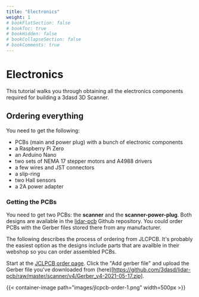 ```yaml
---
title: "Electronics"
weight: 1
# bookFlatSection: false
# bookToc: true
# bookHidden: false
# bookCollapseSection: false
# bookComments: true
---
```


# Electronics

This tutorial walks you through obtaining all the electronics components
required for building a 3dasd 3D Scanner.

## Ordering everything

You need to get the following:
- PCBs (main and power plug) with a bunch of electronic components
- a Raspberry Pi Zero
- an Arduino Nano
- two sets of NEMA 17 stepper motors and A4988 drivers
- a few wires and JST connectors
- a slip-ring
- two Hall sensors
- a 2A power adapter

### Getting the PCBs

You need to get two PCBs: the **scanner** and the **scanner-power-plug**. Both
designs are available in the [lidar-pcb](https://github.com/3dasd/lidar-pcb)
Github repository. You could order PCBs with the Gerber files stored there from
any manufacturer.

The following describes the process of ordering from JLCPCB. It's probably the
easiest option as the designs include parts that are availble in their webshop
so you can order assembled PCBs.

Start at the [JCLPCB order page](https://cart.jlcpcb.com/quote#EZ). Click the
"Add gerber file" and upload the Gerber file you've downloaded from
(here)[https://github.com/3dasd/lidar-pcb/raw/master/scanner/v4/Gerber_v4-2021-05-17.zip].

{{< container-image path="images/jlcpcb-order-1.png" width=500px >}}

